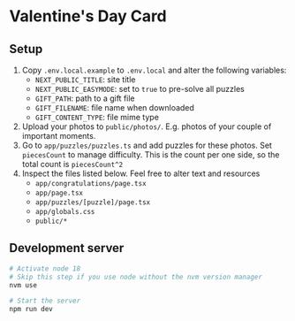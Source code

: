 # Valentine's Day Card

## Setup

1. Copy `.env.local.example` to `.env.local` and alter the following variables:
    - `NEXT_PUBLIC_TITLE`: site title
    - `NEXT_PUBLIC_EASYMODE`: set to `true` to pre-solve all puzzles
    - `GIFT_PATH`: path to a gift file
    - `GIFT_FILENAME`: file name when downloaded
    - `GIFT_CONTENT_TYPE`: file mime type
2. Upload your photos to `public/photos/`. E.g. photos of your couple of important moments.
3. Go to `app/puzzles/puzzles.ts` and add puzzles for these photos. Set `piecesCount` to manage difficulty. This is the count per one side, so the total count is `piecesCount^2`
4. Inspect the files listed below. Feel free to alter text and resources
    - `app/congratulations/page.tsx`
    - `app/page.tsx`
    - `app/puzzles/[puzzle]/page.tsx`
    - `app/globals.css`
    - `public/*`

## Development server

```bash
# Activate node 18
# Skip this step if you use node without the nvm version manager
nvm use

# Start the server
npm run dev
```
